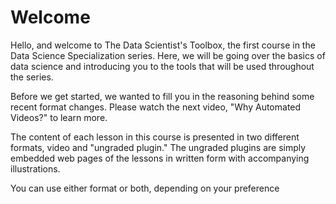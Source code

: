 # Welcome

Hello, and welcome to The Data Scientist's Toolbox, the first course in the Data Science Specialization series. Here, we will be going over the basics of data science and introducing you to the tools that will be used throughout the series.

Before we get started, we wanted to fill you in the reasoning behind some recent format changes. Please watch the next video, "Why Automated Videos?" to learn more.

The content of each lesson in this course is presented in two different formats, video and "ungraded plugin." The ungraded plugins are simply embedded web pages of the lessons in written form with accompanying illustrations.

You can use either format or both, depending on your preference
